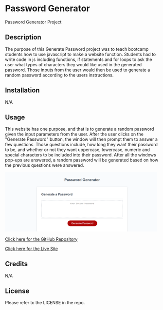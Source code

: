 # Password Generator
Password Generator Project

## Description

The purpose of this Generate Password project was to teach bootcamp students how to use javascript to make a website function. Students had to write code in js including functions, if statements and for loops to ask the user what types of characters they would like used in the generated password. Those inputs from the user would then be used to generate a random password according to the users instructions. 

## Installation
N/A

## Usage

This website has one purpose, and that is to generate a random password given the input parameters from the user. After the user clicks on the "Generate Password" button, the window will then prompt them to answer a few questions. Those questions include, how long they want their password to be, and whether or not they want uppercase, lowercase, numeric and special characters to be included into their password. After all the windows pop-ups are answered, a random password will be generated based on how the previous questions were answered.  

<img src="./images/password-generator-site.png" width= 500px />

<a href="https://github.com/elvislau74/Password-Generator">Click here for the GitHub Repository</a>

<a href="https://elvislau74.github.io/Password-Generator/">Click here for the Live Site</a>

## Credits
N/A

## License
Please refer to the LICENSE in the repo.
